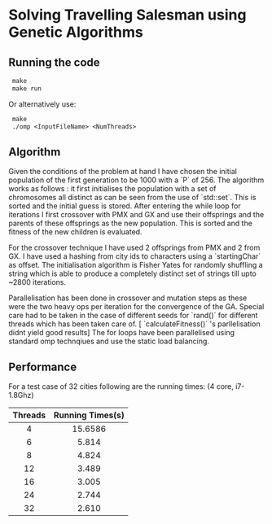 # Solving Travelling Salesman using Genetic Algorithms

## Running the code 
```Makefile
 make
 make run
 ```
Or alternatively use:
```Makefile
 make
 ./omp <InputFileName> <NumThreads>
 ```

## Algorithm
<p>Given the conditions of the problem at hand I have chosen the initial population of the first generation to be 1000 with a `P` of 256.
The algorithm works as follows : it first initialises the population with a set of chromosomes all distinct as can be seen from the use of `std::set<T>`.
This is sorted and the initial guess is stored. After entering the while loop for iterations I first crossover with PMX and GX and use their offsprings and the parents 
of these offsprings as the new population. This is sorted and the fitness of the new children is evaluated. 
</p>
<p>
For the crossover technique I have used 2 offsprings from PMX and 2 from GX.
I have used a hashing from city ids to characters using a `startingChar` as offset.
The initialisation algorithm is Fisher Yates for randomly shuffling a string which is able to produce a completely distinct set of strings till upto ~2800 iterations.
</p>
<p>
Parallelisation has been done in crossover and mutation steps as these were the two heavy ops per iteration for the convergence of the GA.
Special care had to be taken in the case of different seeds for `rand()` for different threads which has been taken care of.
[ `calculateFitness()` 's parllelisation didnt yield good results]
The for loops have been parallelised using standard omp technqiues and use the static load balancing.
</p>


## Performance
For a test case of 32 cities following are the running times: (4 core, i7-1.8Ghz)

| Threads       | Running Times(s) |
|:-------------:|:----------------:|
| 4             | 15.6586          |
| 6             | 5.814            |
| 8             | 4.824            |
| 12            | 3.489            |
| 16            | 3.005            |
| 24            | 2.744            |
| 32            | 2.610            |
